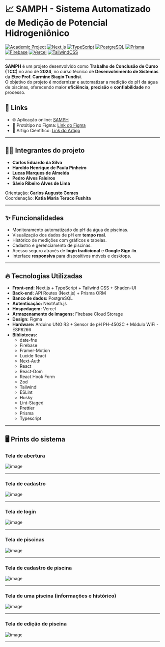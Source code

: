 # 📈 SAMPH - Sistema Automatizado de Medição de Potencial Hidrogeniônico

[![Academic Project](https://img.shields.io/badge/Projeto-Acadêmico-blueviolet)]()
[![Next.js](https://img.shields.io/badge/Next.js-000?logo=next.js&logoColor=white)](https://nextjs.org/)
[![TypeScript](https://img.shields.io/badge/TypeScript-3178C6?logo=typescript&logoColor=white)](https://www.typescriptlang.org/)
[![PostgreSQL](https://img.shields.io/badge/PostgreSQL-4169E1?logo=postgresql&logoColor=white)](https://www.postgresql.org/)
[![Prisma](https://img.shields.io/badge/Prisma-2D3748?logo=prisma&logoColor=white)](https://www.prisma.io/)
[![Firebase](https://img.shields.io/badge/Firebase-FFCA28?logo=firebase&logoColor=black)](https://firebase.google.com/)
[![Vercel](https://img.shields.io/badge/Vercel-000000?logo=vercel&logoColor=white)](https://vercel.com/)
[![TailwindCSS](https://img.shields.io/badge/Tailwind_CSS-38B2AC?logo=tailwind-css&logoColor=white)](https://tailwindcss.com/)

---

**SAMPH** é um projeto desenvolvido como **Trabalho de Conclusão de Curso (TCC)** no ano de **2024**, no curso técnico de **Desenvolvimento de Sistemas** da **Etec Prof. Carmine Biagio Tundisi**.  
O objetivo do projeto é modernizar e automatizar a medição do pH da água de piscinas, oferecendo maior **eficiência**, **precisão** e **confiabilidade** no processo.

## 🔗 Links
- 🌐 Aplicação online: [SAMPH](https://samph.vercel.app/)
- 🎨 Protótipo no Figma: [Link do Figma](https://www.figma.com/design/EpMFaYuG2rwu22AwHRtRv6/%E2%AC%A1-Samph?node-id=26-54&t=anbV1mx7ABzwl058-1)
- 📄 Artigo Científico: [Link do Artigo](https://docs.google.com/document/d/e/2PACX-1vTbXoGDPwI2JhfMoC0h54Z_DIItzSTAIaRdPIB9h6bHqyHqHkI5_grYqqrRx1LedA/pub)

---

## 👨‍💻 Integrantes do projeto

- **Carlos Eduardo da Silva**
- **Haroldo Henrique de Paula Pinheiro**
- **Lucas Marques de Almeida**
- **Pedro Alves Faleiros**
- **Sávio Ribeiro Alves de Lima**

Orientação: **Carlos Augusto Gomes**  
Coordenação: **Katia Maria Teruco Fushita**

---

## ✨ Funcionalidades

- Monitoramento automatizado do pH da água de piscinas.
- Visualização dos dados de pH em **tempo real**.
- Histórico de medições com gráficos e tabelas.
- Cadastro e gerenciamento de piscinas.
- Acesso seguro através de **login tradicional** e **Google Sign-In**.
- Interface **responsiva** para dispositivos móveis e desktops.

---

## 🔥 Tecnologias Utilizadas

- **Front-end:** Next.js + TypeScript + Tailwind CSS + Shadcn-UI
- **Back-end:** API Routes (Next.js) + Prisma ORM
- **Banco de dados:** PostgreSQL
- **Autenticação:** NextAuth.js
- **Hospedagem:** Vercel
- **Armazenamento de imagens:** Firebase Cloud Storage
- **Design:** Figma
- **Hardware:** Arduino UNO R3 + Sensor de pH PH-4502C + Módulo WiFi - ESP8266
- **Bibliotecas:**
  - date-fns
  - Firebase
  - Framer-Motion
  - Lucide React
  - Next-Auth
  - React
  - React-Dom
  - React Hook Form
  - Zod
  - Tailwind
  - ESLint
  - Husky
  - Lint-Staged
  - Prettier
  - Prisma
  - Typescript

---

## 🖥️ Prints do sistema

### Tela de abertura
![image](https://github.com/user-attachments/assets/534e7f4d-c708-461e-ac59-5d6452c3b1d3)


---

### Tela de cadastro
![image](https://github.com/user-attachments/assets/de7444e7-7573-4808-9752-aafd88940a00)


---

### Tela de login
![image](https://github.com/user-attachments/assets/5956ab22-e2c6-4d95-b801-0e708af8e3cf)


---

### Tela de piscinas
![image](https://github.com/user-attachments/assets/b5fd0142-4610-44be-9dcd-b2bd2e605cb8)


---

### Tela de cadastro de piscina
![image](https://github.com/user-attachments/assets/b977bd4f-7831-4214-9958-bea9b7e43607)


---

### Tela de uma piscina (informações e histórico)
![image](https://github.com/user-attachments/assets/ceeaa420-6fc1-4ed9-8dba-3b219dbcc5cb)


---

### Tela de edição de piscina
![image](https://github.com/user-attachments/assets/d66f0171-efc5-42fe-8807-a96192ee91ff)


---

